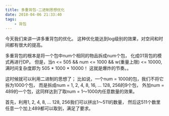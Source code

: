 ```yaml
---
title: 多重背包-二进制思想优化
date: 2018-04-06 21:33:40
tags:
    - 背包
---
```


今天我们来讲一讲多重背包的优化。
这种优化能达到log级别的效果，对空间和时间都有很大的提高。

多重背包的根本是将一个包中num个相同的物品拆成num个包，
化成01背包的模式再进行DP。
但是，当n <= 505 && num <= 1000 && w(重量上限) <= 10000,
满时间复杂度即为 505 * 1000 * 10000！
这就是爆炸的节奏。。

这时候就可以利用二进制的思想了；
比如说，一个num = 1000的包，我们不将它拆为1000个包，
而是拆成num = 1, 2, 4, 8, 16, ... 128, 256的9个包，
外加num = 489的一个包，这同样达到了取num = 1～1000内任意数量的效果。

首先，利用1, 2, 4, 8, ... 128, 256我们可以拼出1～511的数量，
然后这511个数里任意一个加上489都可以取到，满足了要求。